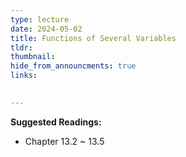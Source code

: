 ```yaml
---
type: lecture
date: 2024-05-02
title: Functions of Several Variables
tldr: 
thumbnail: 
hide_from_announcments: true
links: 

      
---
```

**Suggested Readings:**
- Chapter 13.2 ~ 13.5

